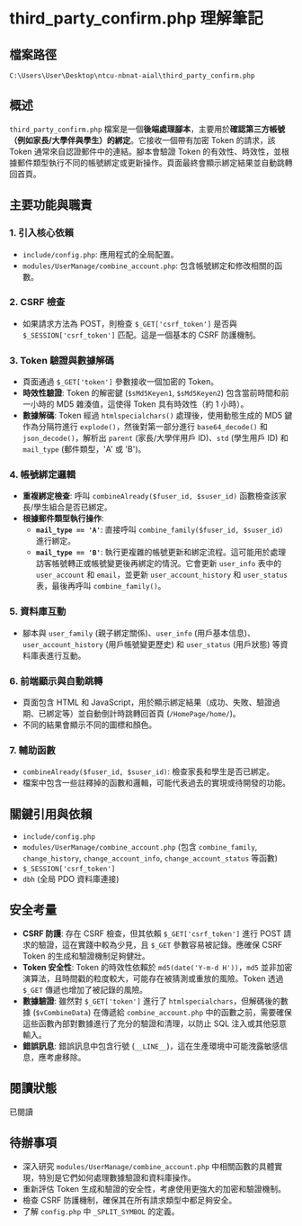 # third_party_confirm.php 理解筆記

## 檔案路徑
`C:\Users\User\Desktop\ntcu-nbnat-aial\third_party_confirm.php`

## 概述
`third_party_confirm.php` 檔案是一個**後端處理腳本**，主要用於**確認第三方帳號（例如家長/大學伴與學生）的綁定**。它接收一個帶有加密 Token 的請求，該 Token 通常來自認證郵件中的連結。腳本會驗證 Token 的有效性、時效性，並根據郵件類型執行不同的帳號綁定或更新操作。頁面最終會顯示綁定結果並自動跳轉回首頁。

## 主要功能與職責

### 1. 引入核心依賴
- `include/config.php`: 應用程式的全局配置。
- `modules/UserManage/combine_account.php`: 包含帳號綁定和修改相關的函數。

### 2. CSRF 檢查
- 如果請求方法為 POST，則檢查 `$_GET['csrf_token']` 是否與 `$_SESSION['csrf_token']` 匹配。這是一個基本的 CSRF 防護機制。

### 3. Token 驗證與數據解碼
- 頁面通過 `$_GET['token']` 參數接收一個加密的 Token。
- **時效性驗證**: Token 的解密鍵 (`$sMd5Keyen1`, `$sMd5Keyen2`) 包含當前時間和前一小時的 MD5 雜湊值，這使得 Token 具有時效性（約 1 小時）。
- **數據解碼**: Token 經過 `htmlspecialchars()` 處理後，使用動態生成的 MD5 鍵作為分隔符進行 `explode()`，然後對第一部分進行 `base64_decode()` 和 `json_decode()`，解析出 `parent` (家長/大學伴用戶 ID)、`std` (學生用戶 ID) 和 `mail_type` (郵件類型，'A' 或 'B')。

### 4. 帳號綁定邏輯
- **重複綁定檢查**: 呼叫 `combineAlready($fuser_id, $suser_id)` 函數檢查該家長/學生組合是否已綁定。
- **根據郵件類型執行操作**: 
    - **`mail_type == 'A'`**: 直接呼叫 `combine_family($fuser_id, $suser_id)` 進行綁定。
    - **`mail_type == 'B'`**: 執行更複雜的帳號更新和綁定流程。這可能用於處理訪客帳號轉正或帳號變更後再綁定的情況。它會更新 `user_info` 表中的 `user_account` 和 `email`，並更新 `user_account_history` 和 `user_status` 表，最後再呼叫 `combine_family()`。

### 5. 資料庫互動
- 腳本與 `user_family` (親子綁定關係)、`user_info` (用戶基本信息)、`user_account_history` (用戶帳號變更歷史) 和 `user_status` (用戶狀態) 等資料庫表進行互動。

### 6. 前端顯示與自動跳轉
- 頁面包含 HTML 和 JavaScript，用於顯示綁定結果（成功、失敗、驗證過期、已綁定等）並自動倒計時跳轉回首頁 (`/HomePage/home/`)。
- 不同的結果會顯示不同的圖標和顏色。

### 7. 輔助函數
- `combineAlready($fuser_id, $suser_id)`: 檢查家長和學生是否已綁定。
- 檔案中包含一些註釋掉的函數和邏輯，可能代表過去的實現或待開發的功能。

## 關鍵引用與依賴
- `include/config.php`
- `modules/UserManage/combine_account.php` (包含 `combine_family`, `change_history`, `change_account_info`, `change_account_status` 等函數)
- `$_SESSION['csrf_token']`
- `dbh` (全局 PDO 資料庫連接)

## 安全考量
- **CSRF 防護**: 存在 CSRF 檢查，但其依賴 `$_GET['csrf_token']` 進行 POST 請求的驗證，這在實踐中較為少見，且 `$_GET` 參數容易被記錄。應確保 CSRF Token 的生成和驗證機制足夠健壯。
- **Token 安全性**: Token 的時效性依賴於 `md5(date('Y-m-d H'))`，`md5` 並非加密演算法，且時間戳的粒度較大，可能存在被猜測或重放的風險。Token 透過 `$_GET` 傳遞也增加了被記錄的風險。
- **數據驗證**: 雖然對 `$_GET['token']` 進行了 `htmlspecialchars`，但解碼後的數據 (`$vCombineData`) 在傳遞給 `combine_account.php` 中的函數之前，需要確保這些函數內部對數據進行了充分的驗證和清理，以防止 SQL 注入或其他惡意輸入。
- **錯誤訊息**: 錯誤訊息中包含行號 (`__LINE__`)，這在生產環境中可能洩露敏感信息，應考慮移除。

## 閱讀狀態
已閱讀

## 待辦事項
- 深入研究 `modules/UserManage/combine_account.php` 中相關函數的具體實現，特別是它們如何處理數據驗證和資料庫操作。
- 重新評估 Token 生成和驗證的安全性，考慮使用更強大的加密和驗證機制。
- 檢查 CSRF 防護機制，確保其在所有請求類型中都足夠安全。
- 了解 `config.php` 中 `_SPLIT_SYMBOL` 的定義。
